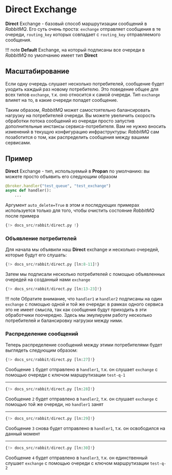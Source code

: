 # Direct Exchange

**Direct** Exchange - базовый способ маршрутизации сообщений в *RabbitMQ*. Его суть очень проста:
`exchange` отправляет сообщения в те очереди, `routing_key` которых совпадает с `routing_key` отправляемого сообщения.

!!! note
    **Default** Exchange, на который подписаны все очереди в *RabbitMQ* по умолчанию имеет тип **Direct**

## Масштабирование

Если одну очередь слушает несколько потребителей, сообщение будет уходить каждый раз новому потребителю. Это поведение общее для всех типов `exchange`, т.к. оно относится к самой очереди. Тип `exchange` влияет на то, в какие очереди попадет сообщение.

Таким образом, *RabbitMQ* может самостоятельно балансировать нагрузку на потребителей очереди. Вы можете увеличить скорость обработки потока
сообщений из очереди просто запустив дополнительные инстансы сервиса-потребителя. Вам не нужно вносить изменений в текущую конфигурацию инфраструктуры: *RabbitMQ* сам позаботится о том, как распределить сообщения между вашими сервисами.

## Пример

**Direct** Exchange - тип, используемый в **Propan** по умолчанию: вы можете просто объявить его следующим образом

```python
@broker.handler("test_queue", "test_exchange")
async def handler():
    ...
```

Аргумент `auto_delete=True` в этом и последующих примерах используется только для того, чтобы очистить состояние *RabbitMQ* после примера

```python linenums="1"
{!> docs_src/rabbit/direct.py !}
```

### Объявление потребителей

Для начала мы объявили наш **Direct** exchange и несколько очередей, которые будут его слушать:

```python linenums="8"
{!> docs_src/rabbit/direct.py [ln:8-11]!}
```

Затем мы подписали несколько потребителей с помощью объявленных очередей на созданный нами `exchange`

```python linenums="13" hl_lines="1 5 9"
{!> docs_src/rabbit/direct.py [ln:13-23]!}
```

!!! note
    Обратите внимание, что `handler1` и `handler2` подписаны на один `exchange` с помощью одной и той же очереди:
    в рамках одного сервиса это не имеет смысла, так как сообщения будут приходить в эти обработчики поочередно.
    Здесь мы эмулируем работу несколько потребителей и балансировку нагрузки между ними.

### Распределение сообщений

Теперь распределение сообщений между этими потребителями будет выглядеть следующим образом:

```python
{!> docs_src/rabbit/direct.py [ln:27]!}
```

Сообщение `1` будет отправлено в `handler1`, т.к. он слушает `exchange` с помощью очереди с ключом маршрутизации `test-q-1`

---

```python
{!> docs_src/rabbit/direct.py [ln:28]!}
```

Сообщение `2` будет отправлено в `handler2`, т.к. он слушает `exchange` с помощью той же очереди, но `handler1` занят

---

```python
{!> docs_src/rabbit/direct.py [ln:29]!}
```

Сообщение `3` снова будет отправлено в `handler1`, т.к. он освободился на данный момент

---

```python
{!> docs_src/rabbit/direct.py [ln:30]!}
```

Сообщение `4` будет отправлено в `handler3`, т.к. он единственный слушает `exchange` с помощью очереди с ключом маршрутизации `test-q-2`